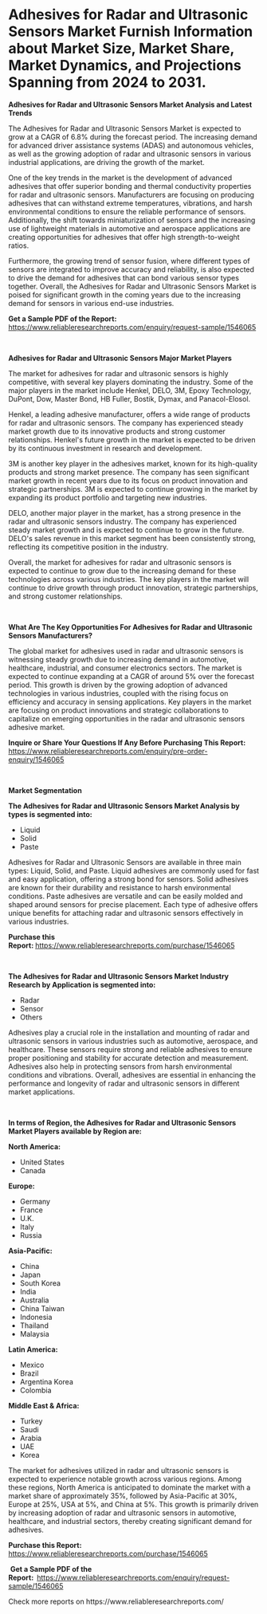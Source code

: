 <p><h1>Adhesives for Radar and Ultrasonic Sensors Market Furnish Information about Market Size, Market Share, Market Dynamics, and Projections Spanning from 2024 to 2031.</h1></p><p><strong>Adhesives for Radar and Ultrasonic Sensors Market Analysis and Latest Trends</strong></p>
<p><p>The Adhesives for Radar and Ultrasonic Sensors Market is expected to grow at a CAGR of 6.8% during the forecast period. The increasing demand for advanced driver assistance systems (ADAS) and autonomous vehicles, as well as the growing adoption of radar and ultrasonic sensors in various industrial applications, are driving the growth of the market. </p><p>One of the key trends in the market is the development of advanced adhesives that offer superior bonding and thermal conductivity properties for radar and ultrasonic sensors. Manufacturers are focusing on producing adhesives that can withstand extreme temperatures, vibrations, and harsh environmental conditions to ensure the reliable performance of sensors. Additionally, the shift towards miniaturization of sensors and the increasing use of lightweight materials in automotive and aerospace applications are creating opportunities for adhesives that offer high strength-to-weight ratios.</p><p>Furthermore, the growing trend of sensor fusion, where different types of sensors are integrated to improve accuracy and reliability, is also expected to drive the demand for adhesives that can bond various sensor types together. Overall, the Adhesives for Radar and Ultrasonic Sensors Market is poised for significant growth in the coming years due to the increasing demand for sensors in various end-use industries.</p></p>
<p><strong>Get a Sample PDF of the Report:&nbsp;</strong> <a href="https://www.reliableresearchreports.com/enquiry/request-sample/1546065">https://www.reliableresearchreports.com/enquiry/request-sample/1546065</a></p>
<p>&nbsp;</p>
<p><strong>Adhesives for Radar and Ultrasonic Sensors Major Market Players</strong></p>
<p><p>The market for adhesives for radar and ultrasonic sensors is highly competitive, with several key players dominating the industry. Some of the major players in the market include Henkel, DELO, 3M, Epoxy Technology, DuPont, Dow, Master Bond, HB Fuller, Bostik, Dymax, and Panacol-Elosol.</p><p>Henkel, a leading adhesive manufacturer, offers a wide range of products for radar and ultrasonic sensors. The company has experienced steady market growth due to its innovative products and strong customer relationships. Henkel's future growth in the market is expected to be driven by its continuous investment in research and development.</p><p>3M is another key player in the adhesives market, known for its high-quality products and strong market presence. The company has seen significant market growth in recent years due to its focus on product innovation and strategic partnerships. 3M is expected to continue growing in the market by expanding its product portfolio and targeting new industries.</p><p>DELO, another major player in the market, has a strong presence in the radar and ultrasonic sensors industry. The company has experienced steady market growth and is expected to continue to grow in the future. DELO's sales revenue in this market segment has been consistently strong, reflecting its competitive position in the industry.</p><p>Overall, the market for adhesives for radar and ultrasonic sensors is expected to continue to grow due to the increasing demand for these technologies across various industries. The key players in the market will continue to drive growth through product innovation, strategic partnerships, and strong customer relationships.</p></p>
<p>&nbsp;</p>
<p><strong>What Are The Key Opportunities For Adhesives for Radar and Ultrasonic Sensors Manufacturers?</strong></p>
<p><p>The global market for adhesives used in radar and ultrasonic sensors is witnessing steady growth due to increasing demand in automotive, healthcare, industrial, and consumer electronics sectors. The market is expected to continue expanding at a CAGR of around 5% over the forecast period. This growth is driven by the growing adoption of advanced technologies in various industries, coupled with the rising focus on efficiency and accuracy in sensing applications. Key players in the market are focusing on product innovations and strategic collaborations to capitalize on emerging opportunities in the radar and ultrasonic sensors adhesive market.</p></p>
<p><strong>Inquire or Share Your Questions If Any Before Purchasing This Report:</strong> <a href="https://www.reliableresearchreports.com/enquiry/pre-order-enquiry/1546065">https://www.reliableresearchreports.com/enquiry/pre-order-enquiry/1546065</a></p>
<p>&nbsp;</p>
<p><strong>Market Segmentation</strong></p>
<p><strong>The Adhesives for Radar and Ultrasonic Sensors Market Analysis by types is segmented into:</strong></p>
<p><ul><li>Liquid</li><li>Solid</li><li>Paste</li></ul></p>
<p><p>Adhesives for Radar and Ultrasonic Sensors are available in three main types: Liquid, Solid, and Paste. Liquid adhesives are commonly used for fast and easy application, offering a strong bond for sensors. Solid adhesives are known for their durability and resistance to harsh environmental conditions. Paste adhesives are versatile and can be easily molded and shaped around sensors for precise placement. Each type of adhesive offers unique benefits for attaching radar and ultrasonic sensors effectively in various industries.</p></p>
<p><strong>Purchase this Report:&nbsp;</strong><a href="https://www.reliableresearchreports.com/purchase/1546065">https://www.reliableresearchreports.com/purchase/1546065</a></p>
<p>&nbsp;</p>
<p><strong>The Adhesives for Radar and Ultrasonic Sensors Market Industry Research by Application is segmented into:</strong></p>
<p><ul><li>Radar</li><li>Sensor</li><li>Others</li></ul></p>
<p><p>Adhesives play a crucial role in the installation and mounting of radar and ultrasonic sensors in various industries such as automotive, aerospace, and healthcare. These sensors require strong and reliable adhesives to ensure proper positioning and stability for accurate detection and measurement. Adhesives also help in protecting sensors from harsh environmental conditions and vibrations. Overall, adhesives are essential in enhancing the performance and longevity of radar and ultrasonic sensors in different market applications.</p></p>
<p>&nbsp;</p>
<p><strong>In terms of Region, the Adhesives for Radar and Ultrasonic Sensors Market Players available by Region are:</strong></p>
<p>
    <p> <strong> North America: </strong>
        <ul>
            <li>United States</li>
            <li>Canada</li>
        </ul>
        </p> 
    <p> <strong> Europe: </strong>
        <ul>
            <li>Germany</li>
            <li>France</li>
            <li>U.K.</li>
            <li>Italy</li>
            <li>Russia</li>
        </ul>
        </p> 
    <p> <strong> Asia-Pacific: </strong>
        <ul>
            <li>China</li>
            <li>Japan</li>
            <li>South Korea</li>
            <li>India</li>
            <li>Australia</li>
            <li>China Taiwan</li>
            <li>Indonesia</li>
            <li>Thailand</li>
            <li>Malaysia</li>
        </ul>
        </p> 
    <p> <strong> Latin America: </strong>
        <ul>
            <li>Mexico</li>
            <li>Brazil</li>
            <li>Argentina Korea</li>
            <li>Colombia</li>
        </ul>
        </p> 
    <p> <strong> Middle East & Africa: </strong>
        <ul>
            <li>Turkey</li>
            <li>Saudi</li>
            <li>Arabia</li>
            <li>UAE</li>
            <li>Korea</li>
        </ul>
    </p>
    </p>
<p><p>The market for adhesives utilized in radar and ultrasonic sensors is expected to experience notable growth across various regions. Among these regions, North America is anticipated to dominate the market with a market share of approximately 35%, followed by Asia-Pacific at 30%, Europe at 25%, USA at 5%, and China at 5%. This growth is primarily driven by increasing adoption of radar and ultrasonic sensors in automotive, healthcare, and industrial sectors, thereby creating significant demand for adhesives.</p></p>
<p><strong>Purchase this Report: </strong><a href="https://www.reliableresearchreports.com/purchase/1546065">https://www.reliableresearchreports.com/purchase/1546065</a></p>
<p>&nbsp;<strong>Get a Sample PDF of the Report:&nbsp;&nbsp;</strong><a href="https://www.reliableresearchreports.com/enquiry/request-sample/1546065">https://www.reliableresearchreports.com/enquiry/request-sample/1546065</a></p>
<p><strong></strong></p>
<p>Check more reports on https://www.reliableresearchreports.com/</p>